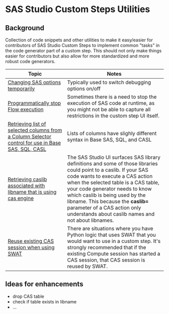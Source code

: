# SAS Studio Custom Steps Utilities

## Background

Collection of code snippets and other utilities to make it easy/easier for contributors of SAS Studio Custom Steps to implement common "tasks" in the code generator part of a custom step. This should not only make things easier for contributors but also allow for more standardized and more robust code generators.

| Topic | Notes |
| --- | --- |
| [Changing SAS options temporarily](./code-samples/Changing-SAS-options-temporarily) | Typically used to switch debugging options on/off |
| [Programmatically stop Flow execution](./code-samples/Programmatically-Stop-Flow-Execution) | Sometimes there is a need to stop the execution of SAS code at runtime, as you might not be able to capture all restrictions in the custom step UI itself. |
| [Retrieving list of selected columns from a Column Selector control for use in Base SAS, SQL, CASL](./code-samples/Get-Column-Selector-items) | Lists of columns have slighly different syntax in Base SAS, SQL, and CASL |
| [Retrieving caslib associated with libname that is using cas engine](./code-samples/Get-CAS-Library-Name) | The SAS Studio UI surfaces SAS library definitions and some of those libraries could point to a caslib. If your SAS code wants to execute a CAS action when the selected table is a CAS table, your code generator needs to know which caslib is being used by the libname. This because the **caslib=** parameter of a CAS action only understands about caslib names and not about libnames. |
| [Reuse existing CAS session when using SWAT](./code-samples/Reuse-CAS-session-from-SWAT) | There are situations where you have Python logic that uses SWAT that you would want to use in a custom step. It's strongly recommended that if the existing Compute session has started a CAS session, that CAS session is reused by SWAT. |


## Ideas for enhancements 
* drop CAS table 
* check if table exists in libname
* ...